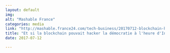 ```yaml
---
layout: default
img:
alt: "Mashable France"
categories: media
link: "http://mashable.france24.com/tech-business/20170712-blockchain-hack-democratie-internet-pouvoir-politique-citoyens?ref=tw_i"
title: "Et si la blockchain pouvait hacker la démocratie à l'heure d'Internet ?"
date: 2017-07-12

---
```

